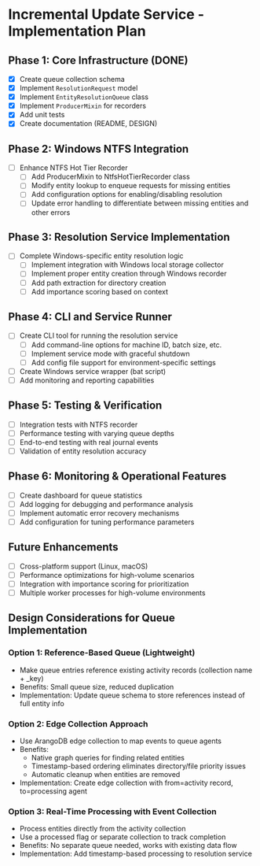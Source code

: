 # Incremental Update Service - Implementation Plan

## Phase 1: Core Infrastructure (DONE)
- [x] Create queue collection schema
- [x] Implement `ResolutionRequest` model
- [x] Implement `EntityResolutionQueue` class
- [x] Implement `ProducerMixin` for recorders
- [x] Add unit tests
- [x] Create documentation (README, DESIGN)

## Phase 2: Windows NTFS Integration
- [ ] Enhance NTFS Hot Tier Recorder
  - [ ] Add ProducerMixin to NtfsHotTierRecorder class
  - [ ] Modify entity lookup to enqueue requests for missing entities
  - [ ] Add configuration options for enabling/disabling resolution
  - [ ] Update error handling to differentiate between missing entities and other errors

## Phase 3: Resolution Service Implementation
- [ ] Complete Windows-specific entity resolution logic
  - [ ] Implement integration with Windows local storage collector
  - [ ] Implement proper entity creation through Windows recorder
  - [ ] Add path extraction for directory creation
  - [ ] Add importance scoring based on context

## Phase 4: CLI and Service Runner
- [ ] Create CLI tool for running the resolution service
  - [ ] Add command-line options for machine ID, batch size, etc.
  - [ ] Implement service mode with graceful shutdown
  - [ ] Add config file support for environment-specific settings
- [ ] Create Windows service wrapper (bat script)
- [ ] Add monitoring and reporting capabilities

## Phase 5: Testing & Verification
- [ ] Integration tests with NTFS recorder
- [ ] Performance testing with varying queue depths
- [ ] End-to-end testing with real journal events
- [ ] Validation of entity resolution accuracy

## Phase 6: Monitoring & Operational Features
- [ ] Create dashboard for queue statistics
- [ ] Add logging for debugging and performance analysis
- [ ] Implement automatic error recovery mechanisms
- [ ] Add configuration for tuning performance parameters

## Future Enhancements
- [ ] Cross-platform support (Linux, macOS)
- [ ] Performance optimizations for high-volume scenarios
- [ ] Integration with importance scoring for prioritization
- [ ] Multiple worker processes for high-volume environments

## Design Considerations for Queue Implementation

### Option 1: Reference-Based Queue (Lightweight)
- Make queue entries reference existing activity records (collection name + _key)
- Benefits: Small queue size, reduced duplication
- Implementation: Update queue schema to store references instead of full entity info

### Option 2: Edge Collection Approach
- Use ArangoDB edge collection to map events to queue agents
- Benefits:
  - Native graph queries for finding related entities
  - Timestamp-based ordering eliminates directory/file priority issues
  - Automatic cleanup when entities are removed
- Implementation: Create edge collection with from=activity record, to=processing agent

### Option 3: Real-Time Processing with Event Collection
- Process entities directly from the activity collection
- Use a processed flag or separate collection to track completion
- Benefits: No separate queue needed, works with existing data flow
- Implementation: Add timestamp-based processing to resolution service
